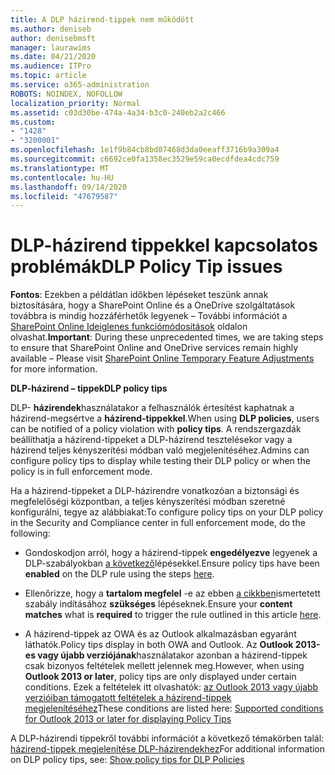 ```yaml
---
title: A DLP házirend-tippek nem működött
ms.author: deniseb
author: denisebmsft
manager: laurawims
ms.date: 04/21/2020
ms.audience: ITPro
ms.topic: article
ms.service: o365-administration
ROBOTS: NOINDEX, NOFOLLOW
localization_priority: Normal
ms.assetid: c03d30be-474a-4a34-b3c0-240eb2a2c466
ms.custom:
- "1428"
- "3200001"
ms.openlocfilehash: 1e1f9b84cb8bd07468d3da0eeaff3716b9a309a4
ms.sourcegitcommit: c6692ce0fa1358ec3529e59ca0ecdfdea4cdc759
ms.translationtype: MT
ms.contentlocale: hu-HU
ms.lasthandoff: 09/14/2020
ms.locfileid: "47679587"
---
```

# <a name="dlp-policy-tip-issues"></a><span data-ttu-id="8f39a-102">DLP-házirend tippekkel kapcsolatos problémák</span><span class="sxs-lookup"><span data-stu-id="8f39a-102">DLP Policy Tip issues</span></span>

<span data-ttu-id="8f39a-103">**Fontos**: Ezekben a példátlan időkben lépéseket teszünk annak biztosítására, hogy a SharePoint Online és a OneDrive szolgáltatások továbbra is mindig hozzáférhetők legyenek – További információt a [SharePoint Online Ideiglenes funkciómódosítások](https://aka.ms/ODSPAdjustments) oldalon olvashat.</span><span class="sxs-lookup"><span data-stu-id="8f39a-103">**Important**: During these unprecedented times, we are taking steps to ensure that SharePoint Online and OneDrive services remain highly available – Please visit [SharePoint Online Temporary Feature Adjustments](https://aka.ms/ODSPAdjustments) for more information.</span></span>

<span data-ttu-id="8f39a-104">**DLP-házirend – tippek**</span><span class="sxs-lookup"><span data-stu-id="8f39a-104">**DLP policy tips**</span></span>

<span data-ttu-id="8f39a-105">DLP- **házirendek**használatakor a felhasználók értesítést kaphatnak a házirend-megsértve a **házirend-tippekkel**.</span><span class="sxs-lookup"><span data-stu-id="8f39a-105">When using **DLP policies**, users can be notified of a policy violation with **policy tips**.</span></span> <span data-ttu-id="8f39a-106">A rendszergazdák beállíthatja a házirend-tippeket a DLP-házirend tesztelésekor vagy a házirend teljes kényszerítési módban való megjelenítéséhez.</span><span class="sxs-lookup"><span data-stu-id="8f39a-106">Admins can configure policy tips to display while testing their DLP policy or when the policy is in full enforcement mode.</span></span>
  
<span data-ttu-id="8f39a-107">Ha a házirend-tippeket a DLP-házirendre vonatkozóan a biztonsági és megfelelőségi központban, a teljes kényszerítési módban szeretné konfigurálni, tegye az alábbiakat:</span><span class="sxs-lookup"><span data-stu-id="8f39a-107">To configure policy tips on your DLP policy in the Security and Compliance center in full enforcement mode, do the following:</span></span>
  
- <span data-ttu-id="8f39a-108">Gondoskodjon arról, hogy a házirend-tippek **engedélyezve** legyenek a DLP-szabályokban [a következő](https://docs.microsoft.com/microsoft-365/compliance/use-notifications-and-policy-tips)lépésekkel.</span><span class="sxs-lookup"><span data-stu-id="8f39a-108">Ensure policy tips have been **enabled** on the DLP rule using the steps [here](https://docs.microsoft.com/microsoft-365/compliance/use-notifications-and-policy-tips).</span></span>

- <span data-ttu-id="8f39a-109">Ellenőrizze, hogy a **tartalom megfelel** -e az ebben [a cikkben](https://docs.microsoft.com/microsoft-365/compliance/sensitive-information-type-entity-definitions)ismertetett szabály indításához **szükséges** lépéseknek.</span><span class="sxs-lookup"><span data-stu-id="8f39a-109">Ensure your **content matches** what is **required** to trigger the rule outlined in this article [here](https://docs.microsoft.com/microsoft-365/compliance/sensitive-information-type-entity-definitions).</span></span>

- <span data-ttu-id="8f39a-110">A házirend-tippek az OWA és az Outlook alkalmazásban egyaránt láthatók.</span><span class="sxs-lookup"><span data-stu-id="8f39a-110">Policy tips display in both OWA and Outlook.</span></span> <span data-ttu-id="8f39a-111">Az **Outlook 2013-es vagy újabb verziójának**használatakor azonban a házirend-tippek csak bizonyos feltételek mellett jelennek meg.</span><span class="sxs-lookup"><span data-stu-id="8f39a-111">However, when using **Outlook 2013 or later**, policy tips are only displayed under certain conditions.</span></span> <span data-ttu-id="8f39a-112">Ezek a feltételek itt olvashatók: [az Outlook 2013 vagy újabb verzióiban támogatott feltételek a házirend-tippek megjelenítéséhez](https://docs.microsoft.com/microsoft-365/compliance/use-notifications-and-policy-tips)</span><span class="sxs-lookup"><span data-stu-id="8f39a-112">These conditions are listed here: [Supported conditions for Outlook 2013 or later for displaying Policy Tips](https://docs.microsoft.com/microsoft-365/compliance/use-notifications-and-policy-tips)</span></span>

<span data-ttu-id="8f39a-113">A DLP-házirendi tippekről további információt a következő témakörben talál: [házirend-tippek megjelenítése DLP-házirendekhez](https://docs.microsoft.com/microsoft-365/compliance/use-notifications-and-policy-tips)</span><span class="sxs-lookup"><span data-stu-id="8f39a-113">For additional information on DLP policy tips, see: [Show policy tips for DLP Policies](https://docs.microsoft.com/microsoft-365/compliance/use-notifications-and-policy-tips)</span></span>
  
